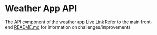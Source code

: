 # Weather App API

The API component of the weather app
[Live Link](https://weather-api-production-c823.up.railway.app)
Refer to the main front-end [README.md]([https://github.com/Waldorfio/blog-client#readme](https://github.com/Waldorfio/weather-frontend#readme)) for information on challenges/improvements.
